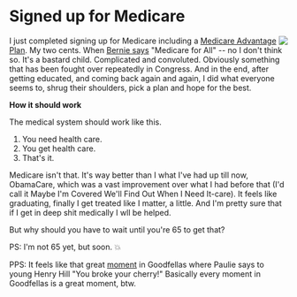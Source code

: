 # Signed up for Medicare
<img src="http://scripting.com/images/2020/04/16/cannedCherries.png" border="0" align="right">I just completed signing up for Medicare including a <a href="https://www.medicare.gov/sign-up-change-plans/types-of-medicare-health-plans/medicare-advantage-plans">Medicare Advantage Plan</a>. My two cents. When <a href="https://www.youtube.com/watch?v=9XKoar34gBI">Bernie says</a> "Medicare for All" -- no I don't think so. It's a bastard child. Complicated and convoluted. Obviously something that has been fought over repeatedly in Congress. And in the end, after getting educated, and coming back again and again, I did what everyone seems to, shrug their shoulders, pick a plan and hope for the best.

<b>How it should work</b>

The medical system should work like this. 
1. You need health care.
2. You get health care.
3. That's it.

Medicare isn't that. It's way better than I what I've had up till now, ObamaCare, which was a vast improvement over what I had before that (I'd call it Maybe I'm Covered We'll Find Out When I Need It-care). It feels like graduating, finally I get treated like I matter, a little. And I'm pretty sure that if I get in deep shit medically I wll be helped. 

But why should you have to wait until you're 65 to get that?

PS: I'm not 65 yet, but soon. :boom:

PPS: It feels like that great <a href="https://www.youtube.com/watch?v=c3XX_z5wZn0">moment</a> in Goodfellas where Paulie says to young Henry Hill "You broke your cherry!" Basically every moment in Goodfellas is a great moment, btw. 

